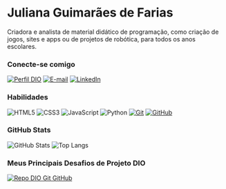 # Juliana Guimarães de Farias

Criadora e analista de material didático de programação, como criação de jogos, sites e apps ou de projetos de robótica, para todos os anos escolares.

### Conecte-se comigo

[![Perfil DIO](https://img.shields.io/badge/-Meu%20Perfil%20na%20DIO-30A3DC?style=for-the-badge)](https://www.dio.me/users/jufarias13)
[![E-mail](https://img.shields.io/badge/-Email-000?style=for-the-badge&logo=microsoft-outlook&logoColor=E94D5F)](mailto:jufarias13@gmail.com)
[![LinkedIn](https://img.shields.io/badge/LinkedIn-0077B5?style=for-the-badge&logo=linkedin&logoColor=white)](https://www.linkedin.com/in/juliana-guimaraes-de-farias/)

### Habilidades

![HTML5](https://img.shields.io/badge/HTML-16503A?style=for-the-badge&logo=html5&logoColor=30A3DC)
![CSS3](https://img.shields.io/badge/CSS3-16503A?style=for-the-badge&logo=css3&logoColor=E94D5F)
![JavaScript](https://img.shields.io/badge/JavaScript-16503A?style=for-the-badge&logo=javascript&logoColor=30A3DC)
![Python](https://img.shields.io/badge/python-16503A?style=for-the-badge&logo=python&logoColor=ffdd54)
[![Git](https://img.shields.io/badge/Git-16503A?style=for-the-badge&logo=git&logoColor=E94D5F)](https://git-scm.com/doc)
[![GitHub](https://img.shields.io/badge/GitHub-16503A?style=for-the-badge&logo=github&logoColor=30A3DC)](https://docs.github.com/)



### GitHub Stats

![GitHub Stats](https://github-readme-stats.vercel.app/api?username=jugfarias&theme=transparent&bg_color=16503A&border_color=16503A&show_icons=true&icon_color=FFF&title_color=FFF&text_color=FFF)
![Top Langs](https://github-readme-stats-git-masterrstaa-rickstaa.vercel.app/api/top-langs/?username=jugfarias&layout=compact&bg_color=16503A&border_color=16503A&title_color=FFF&text_color=FFF)

### Meus Principais Desafios de Projeto DIO

[![Repo DIO Git GitHub](https://github-readme-stats.vercel.app/api/pin/?username=elidianaandrade&repo=dio-lab-open-source&bg_color=000&border_color=30A3DC&show_icons=true&icon_color=30A3DC&title_color=E94D5F&text_color=FFF)](https://github.com/elidianaandrade/dio-lab-open-source)
